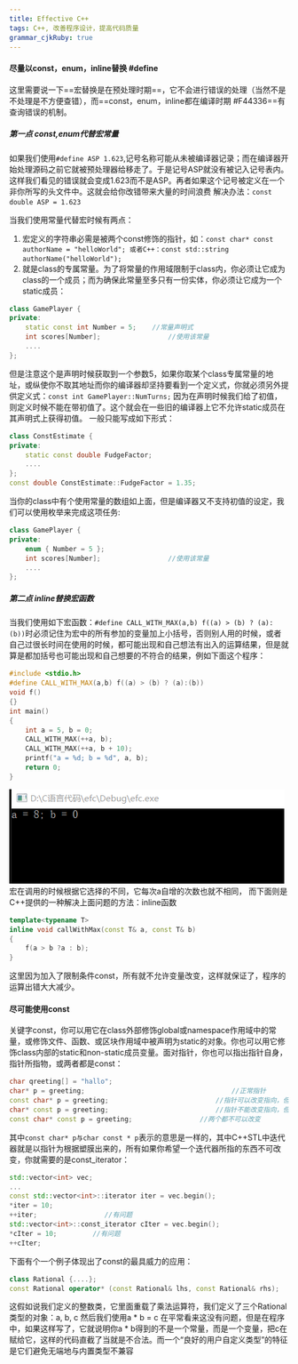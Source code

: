 ```yaml
---
title: Effective C++
tags: C++, 改善程序设计，提高代码质量
grammar_cjkRuby: true
---
```


#### 尽量以const，enum，inline替换 #define
这里需要说一下==宏替换是在预处理时期==，它不会进行错误的处理（当然不是不处理是不方便查错），而==const，enum，inline都在编译时期 #F44336==有查询错误的机制。
##### 第一点 const,enum代替宏常量
如果我们使用`#define ASP 1.623`,记号名称可能从未被编译器记录；而在编译器开始处理源码之前它就被预处理器给移走了。于是记号ASP就没有被记入记号表内。这样我们看见的错误就会变成1.623而不是ASP。再者如果这个记号被定义在一个非你所写的头文件中。这就会给你改错带来大量的时间浪费
解决办法：`const double ASP = 1.623`

当我们使用常量代替宏时候有两点：

 1. 宏定义的字符串必需是被两个const修饰的指针，如：`const char* const authorName = "helloWorld"; 或者C++：const std::string authorName("helloWorld");`
 2. 就是class的专属常量。为了将常量的作用域限制于class内，你必须让它成为class的一个成员；而为确保此常量至多只有一份实体，你必须让它成为一个static成员：

``` c++
class GamePlayer {
private:	
	static const int Number = 5;	//常量声明式
	int scores[Number];					//使用该常量
	....
};
```
但是注意这个是声明时候获取到一个参数5，如果你取某个class专属常量的地址，或纵使你不取其地址而你的编译器却坚持要看到一个定义式，你就必须另外提供定义式：`const int GamePlayer::NumTurns;`
因为在声明时候我们给了初值，则定义时候不能在带初值了。这个就会在一些旧的编译器上它不允许static成员在其声明式上获得初值。
一般只能写成如下形式：

``` c++
class ConstEstimate {
private:
	static const double FudgeFactor;
	....
};
const double ConstEstimate::FudgeFactor = 1.35;
```
当你的class中有个使用常量的数组如上面，但是编译器又不支持初值的设定，我们可以使用枚举来完成这项任务:

``` c++
class GamePlayer {
private:	
	enum { Number = 5 }; 			  
	int scores[Number];					//使用该常量
	....
};
```
##### 第二点 inline替换宏函数
当我们使用如下宏函数：`#define CALL_WITH_MAX(a,b) f((a) > (b) ? (a):(b))`时必须记住为宏中的所有参加的变量加上小括号，否则别人用的时候，或者自己过很长时间在使用的时候，都可能出现和自己想法有出入的运算结果，但是就算是都加括号也可能出现和自己想要的不符合的结果，例如下面这个程序：
``` c++
#include <stdio.h>
#define CALL_WITH_MAX(a,b) f((a) > (b) ? (a):(b))
void f()
{}
int main()
{
	int a = 5, b = 0;
	CALL_WITH_MAX(++a, b);
	CALL_WITH_MAX(++a, b + 10);
	printf("a = %d; b = %d", a, b);
	return 0;
}
```
![enter description here](./images/1562229209908.png)
宏在调用的时候根据它选择的不同，它每次a自增的次数也就不相同，
而下面则是C++提供的一种解决上面问题的方法：inline函数

``` c++
template<typename T>
inline void callWithMax(const T& a, const T& b)
{
	f(a > b ?a : b);
}
```
这里因为加入了限制条件const，所有就不允许变量改变，这样就保证了，程序的运算出错大大减少。

#### 尽可能使用const
关键字const，你可以用它在class外部修饰global或namespace作用域中的常量，或修饰文件、函数、或区块作用域中被声明为static的对象。你也可以用它修饰class内部的static和non-static成员变量。面对指针，你也可以指出指针自身，指针所指物，或两者都是const：

``` c++
char qreeting[] = "hallo";
char* p = greeting;										//正常指针
const char* p = greeting;							//指针可以改变指向，但是不能改变数据的值
char* const p = greeting;							//指针不能改变指向，但是数据可以改变值
const char* const p = greeting;					//两个都不可以改变
```
其中`const char* p与char const * p`表示的意思是一样的，其中C++STL中迭代器就是以指针为根据塑膜出来的，所有如果你希望一个迭代器所指的东西不可改变，你就需要的是const_iterator：

``` c++
std::vector<int> vec;
...
const std::vector<int>::iterator iter = vec.begin();
*iter = 10;
++iter;					//有问题
std::vector<int>::const_iterator cIter = vec.begin();
*cIter = 10;		 //有问题
++cIter;
```
下面有个一个例子体现出了const的最具威力的应用：

``` c++
class Rational {....};
const Rational operator* (const Rational& lhs, const Rational& rhs);
```
这假如说我们定义的整数类，它里面重载了乘法运算符，我们定义了三个Rational类型的对象：a, b, c 然后我们使用a * b = c 在平常看来这没有问题，但是在程序中，如果这样写了，它就说明你a * b得到的不是一个常量，而是一个变量，把c在赋给它，这样的代码直截了当就是不合法。而一个“良好的用户自定义类型”的特征是它们避免无端地与内置类型不兼容